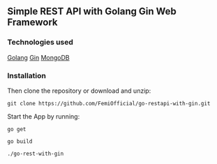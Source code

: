 ## Simple REST API with Golang Gin Web Framework

### Technologies used
[Golang](https://golang.org/)
[Gin](https://github.com/gin-gonic/gin)
[MongoDB](https://www.mongodb.com/)

### Installation

Then clone the repository or download and unzip:

`git clone https://github.com/FemiOfficial/go-restapi-with-gin.git`

Start the App by running:

`go get`

`go build`

`./go-rest-with-gin`